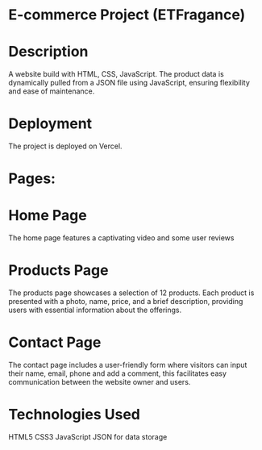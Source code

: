 # E-commerce Project (ETFragance)

# Description

A website build with HTML, CSS, JavaScript. The product data is dynamically pulled from a JSON file using JavaScript, ensuring flexibility and ease of maintenance.

# Deployment
The project is deployed on Vercel.

# Pages:

# Home Page
The home page features a captivating video and some user reviews

# Products Page
The products page showcases a selection of 12 products. Each product is presented with a photo, name, price, and a brief description, providing users with essential information about the offerings.

# Contact Page
The contact page includes a user-friendly form where visitors can input their name, email, phone and add a comment, this facilitates easy communication between the website owner and users.

# Technologies Used
HTML5
CSS3
JavaScript
JSON for data storage
